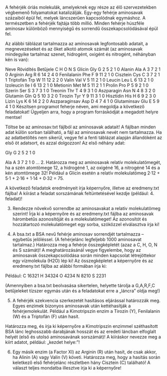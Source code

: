 A fehérjék óriás molekulák, amelyeknek egy része az élő szervezetekben végbemenő folyamatokat katalizálják. Egy-egy fehérje aminosavak százaiból épül fel, melyek láncszerűen kapcsolódnak egymáshoz. A természetben a fehérjék fajtája több millió. Minden fehérje húszféle aminosav különböző mennyiségű és sorrendű összekapcsolódásával épül fel.

Az alábbi táblázat tartalmazza az aminosavak legfontosabb adatait, a megnevezéseket és az őket alkotó atomok számát (az aminosavak mindegyike tartalmaz szenet, hidrogént, oxigént és nitrogént, néhányban kén is van):

Neve	Rövidítés	Betűjele	C	H	O	N	S
Glicin	Gly	G	2	5	2	1	0
Alanin	Ala	A	3	7	2	1	0
Arginin	Arg	R	6	14	2	4	0
Fenilalanin	Phe	F	9	11	2	1	0
Cisztein	Cys	C	3	7	2	1	1
Triptofán	Trp	W	11	12	2	2	0
Valin	Val	V	5	11	2	1	0
Leucin	Leu	L	6	13	2	1	0
Izoleucin	Ile	I	6	13	2	1	0
Metionin	Met	M	5	11	2	1	1
Prolin	Pro	P	5	9	2	1	0
Szerin	Ser	S	3	7	3	1	0
Treonin	Thr	T	4	9	3	1	0
Aszparagin	Asn	N	4	8	3	2	0
Glutamin	Gln	Q	5	10	3	2	0
Tirozin	Tyr	Y	9	11	3	1	0
Hisztidin	His	H	6	9	2	3	0
Lizin	Lys	K	6	14	2	2	0
Aszparaginsav	Asp	D	4	7	4	1	0
Glutaminsav	Glu	E	5	9	4	1	0
Készítsen programot feherje néven, ami megoldja a következő feladatokat! Ügyeljen arra, hogy a program forráskódját a megadott helyre mentse!

Töltse be az aminosav.txt fájlból az aminosavak adatait! A fájlban minden adat külön sorban található, a fájl az aminosavak nevét nem tartalmazza. Ha az adatbetöltés nem sikerül, vegye fel a fenti táblázat alapján állandóként az első öt adatsort, és azzal dolgozzon!
Az első néhány adat:

Gly
G
2
5
2
1
0

Ala
A
3
7
2
1
0
…
2. Határozza meg az aminosavak relatív molekulatömegét, ha a szén atomtömege 12, a hidrogéné 1, az oxigéné 16, a nitrogéné 14 és a kén atomtömege 32! Például a Glicin esetén a relatív molekulatömeg 2·12 + 5·1 + 2·16 + 1·14 + 0·32 = 75.

A következő feladatok eredményeit írja képernyőre, illetve az eredmeny.txt fájlba! A kiírást a feladat sorszámának feltüntetésével kezdje (például: 4. feladat)!

3. Rendezze növekvő sorrendbe az aminosavakat a relatív molekulatömeg szerint! Írja ki a képernyőre és az eredmeny.txt fájlba az aminosavak hárombetűs azonosítóját és a molekulatömeget! Az azonosítót és hozzátartozó molekulatömeget egy sorba, szóközzel elválasztva írja ki!

4. A bsa.txt a BSA nevű fehérje aminosav sorrendjét tartalmazza – egybetűs jelöléssel. (A fehérjelánc legfeljebb 1000 aminosavat tartalmaz.) Határozza meg a fehérje összegképletét (azaz a C, H, O, N és S számát)! A meghatározásánál vegye figyelembe, hogy az aminosavak összekapcsolódása során minden kapcsolat létrejöttekor egy vízmolekula (H2O) lép ki! Az összegképletet a képernyőre és az eredmeny.txt fájlba az alábbi formában írja ki:

Például: C 16321 H 34324 O 4234 N 8210 S 2231

(Amennyiben a bsa.txt beolvasása sikertelen, helyette tárolja a G,A,R,F,C betűjeleket tízszer egymás után és a feladatokat erre a „láncra” oldja meg!)

5. A fehérjék szekvencia szerkezetét hasításos eljárással határozzák meg. Egyes enzimek bizonyos aminosavak után kettéhasítják a fehérjemolekulát. Például a Kimotripszin enzim a Tirozin (Y), Fenilalanin (W) és a Triptofán (F) után hasít.

Határozza meg, és írja ki képernyőre a Kimotripszin enzimmel széthasított BSA lánc leghosszabb darabjának hosszát és az eredeti láncban elfoglalt helyét (első és utolsó aminosavának sorszámát)! A kiíráskor nevezze meg a kiírt adatot, például: „kezdet helye:”!

6. Egy másik enzim (a Factor XI) az Arginin (R) után hasít, de csak akkor, ha Alinin (A) vagy Valin (V) követi. Határozza meg, hogy a hasítás során keletkező első fehérjelánc részletben hány Cisztein (C) található! A választ teljes mondatba illesztve írja ki a képernyőre!